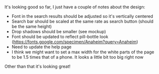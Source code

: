 It's looking good so far, I just have a couple of notes about the design:
- Font in the search results should be adjusted so it's vertically centered
- Search bar should be scaled at the same rate as search button (should be the same height)
- Drop shadows should be smaller (see mockup)
- Font should be updated to reflect pill-bottle look (https://fonts.google.com/specimen/Anaheim?query=Anaheim)
- Need to update the help page
- I think we might want to set a max width for the white parts of the page to be 1.5 times that of a phone. It looks a little bit too big right now

Other than that it's looking great!
